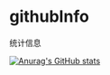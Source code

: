 # githubInfo
统计信息

[![Anurag's GitHub stats](https://github-readme-stats.vercel.app/api?username=stanli124&show_icons=true)](https://github.com/anuraghazra/github-readme-stats)


